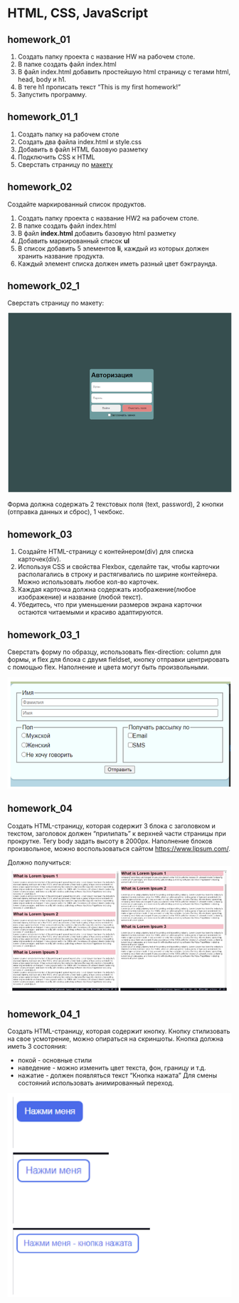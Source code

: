 # HTML, CSS, JavaScript

## homework_01

1. Создать папку проекта с название HW на рабочем столе.
2. В папке создать файл index.html
3. В файл index.html добавить простейшую html страницу с тегами html, head, body и h1.
4. В теге h1 прописать текст “This is my first homework!”
5. Запустить программу.

## homework_01_1

1. Создать папку на рабочем столе
2. Создать два файла index.html и style.css
3. Добавить в файл HTML базовую разметку
4. Подключить CSS к HTML
5. Сверстать страницу по [макету](https://www.figma.com/design/e79zBwkdWlkVf29zoHjdVa/Task1?node-id=0-1&p=f&t=bSlGwP512LHFS0Kt-0)

## homework_02

Создайте маркированный список продуктов.

1. Создать папку проекта с название HW2 на рабочем столе.
2. В папке создать файл index.html
3. В файл **index.html** добавить базовую html разметку
4. Добавить маркированный список **ul**
5. В список добавить 5 элементов **li**, каждый из которых должен хранить название продукта.
6. Каждый элемент списка должен иметь разный цвет бэкграунда.

## homework_02_1

Сверстать страницу по макету:

![alt text](image.png)

Форма должна содержать 2 текстовых поля (text, password), 2 кнопки (отправка данных и сброс), 1 чекбокс.

## homework_03
1. Создайте HTML-страницу с контейнером(div) для списка карточек(div).
2. Используя CSS и свойства Flexbox, сделайте так, чтобы карточки располагались в строку и растягивались по ширине контейнера. Можно использовать любое кол-во карточек.
3. Каждая карточка должна содержать изображение(любое изображение) и название (любой текст).
4. Убедитесь, что при уменьшении размеров экрана карточки остаются читаемыми и красиво адаптируются.

## homework_03_1

Сверстать форму по образцу, использовать flex-direction: column для формы, и flex для блока с двумя fieldset, кнопку отправки центрировать с помощью flex. Наполнение и цвета могут быть произвольными.

![alt text](image-1.png)

## homework_04

Создать HTML-страницу, которая содержит 3 блока с заголовком и текстом, заголовок должен “прилипать” к верхней части страницы при прокрутке. Тегу body задать высоту в 2000px. Наполнение блоков произвольное, можно воспользоваться сайтом https://www.lipsum.com/.

Должно получиться:
![alt text](image-2.png)

## homework_04_1
Создать HTML-страницу, которая содержит кнопку. Кнопку стилизовать на свое усмотрение, можно опираться на скриншоты.
Кнопка должна иметь 3 состояния:
- покой - основные стили
- наведение - можно изменить цвет текста, фон, границу и т.д.
- нажатие - должен появляться текст “Кнопка нажата”
Для смены состояний использовать анимированный переход.

![alt text](image-3.png)